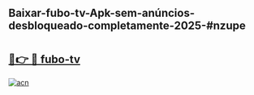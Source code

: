 ## Baixar-fubo-tv-Apk-sem-anúncios-desbloqueado-completamente-2025-#nzupe

# <h2><a href="https://ainizakaria.my?title=fubo-tv&ref=22M">🔗👉 🔴 fubo-tv</a></h2>

[![acn](https://github.com/user-attachments/assets/0f9c940e-d8b0-45ae-aac7-cd30a18b3e1c)](https://ainizakaria.my?title=fubo-tv&ref=22M)

